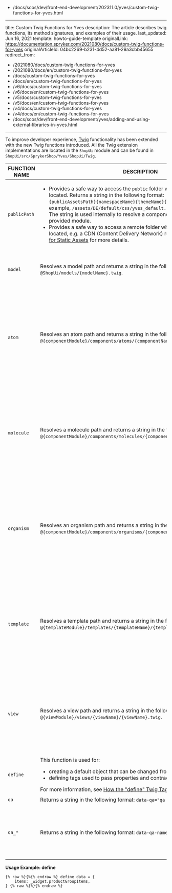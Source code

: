   - /docs/scos/dev/front-end-development/202311.0/yves/custom-twig-functions-for-yves.html
---
title: Custom Twig Functions for Yves
description: The article describes twig functions, its method signatures, and examples of their usage.
last_updated: Jun 16, 2021
template: howto-guide-template
originalLink: https://documentation.spryker.com/2021080/docs/custom-twig-functions-for-yves
originalArticleId: 04bc2269-b231-4d52-aa81-29a3cbb45655
redirect_from:
  - /2021080/docs/custom-twig-functions-for-yves
  - /2021080/docs/en/custom-twig-functions-for-yves
  - /docs/custom-twig-functions-for-yves
  - /docs/en/custom-twig-functions-for-yves
  - /v6/docs/custom-twig-functions-for-yves
  - /v6/docs/en/custom-twig-functions-for-yves
  - /v5/docs/custom-twig-functions-for-yves
  - /v5/docs/en/custom-twig-functions-for-yves
  - /v4/docs/custom-twig-functions-for-yves
  - /v4/docs/en/custom-twig-functions-for-yves
  - /docs/scos/dev/front-end-development/yves/adding-and-using-external-libraries-in-yves.html
---

To improve developer experience, [Twig](https://twig.symfony.com/) functionality has been extended with the new Twig functions introduced. All the Twig extension implementations are located in the `ShopUi` module and can be found in `ShopUi/src/SprykerShop/Yves/ShopUi/Twig`.

| FUNCTION NAME | DESCRIPTION | METHOD SIGNATURE | USAGE EXAMPLE |
| --- | --- | --- | --- |
| `publicPath` | <ul><li>Provides a safe way to access the `public` folder where compiled assets are located. Returns a string in the following format:<br>`{publicAssetsPath}{namespaceName}{themeName}{relativeAssetPath}.` For example, `/assets/DE/default/css/yves_default.app.css.`<br>The string is used internally to resolve a component/resource location within a provided module. </li><li>Provides a safe way to access a remote folder where compiled assets are located, e.g. a CDN (Content Delivery Network) resource. See [Custom Location for Static Assets](/docs/dg/dev/integrate-and-configure/integrate-custom-location-for-static-assets.html) for more details.</li></ul> | `function publicPath($relativePath: string): string`<ul><li>`$relativePath` - relative asset path (*required*). </li></ul>| `{% raw %}{{{% endraw %} publicPath('css/yves_default.app.css') {% raw %}}}{% endraw %}`<br>`{% raw %}{{{% endraw %} publicPath('js/yves_default.runtime.js') {% raw %}}}{% endraw %}` |
| `model` | Resolves a model path and returns a string in the following format:<br> `@ShopUi/models/{modelName}.twig`. | `function model($modelName: string): string`<ul><li>`$modelName` - model name (*required*).</li></ul> | `{% raw %}{%{% endraw %} extends model('component') {% raw %}%}{% endraw %}` |
| `atom` | Resolves an atom path and returns a string in the following format:<br>`@{componentModule}/components/atoms/{componentName}/{componentName}.twig`. | `function atom($componentName: string, $componentModule: string = ‘ShopUi’): string`<ul><li>`$componentName` - component name (required).</li><li>`$componentModule` - Spryker module in which the component is located (*optional*). If not specified, `ShopUi` is used.</li></ul> | `{% raw %}{%{% endraw %} include atom('checkbox') only {% raw %}%}{% endraw %}` |
| `molecule` | Resolves a molecule path and returns a string in the following format:<br>`@{componentModule}/components/molecules/{componentName}/{componentName}.twig`. | `function molecule($componentName: string, $componentModule: string = ‘ShopUi’): string`<ul><li>`$componentName` - component name (*required*).</li><li>`$componentModule` - Spryker module in which the component is located (*optional*). If not specified, `ShopUi` is used.</li></ul> | `{% raw %}{%{% endraw %} extends molecule('card') {% raw %}%}{% endraw %}` |
| `organism` | Resolves an organism path and returns a string in the following format:<br>`@{componentModule}/components/organisms/{componentName}/{componentName}.twig`. | `function organism($componentName: string, $componentModule: string = ‘ShopUi’): string`<ul><li>`$componentName` - component name (*required*).</li><li>`$componentModule` - Spryker module in which the component is located (*optional*). If not specified, `ShopUi` is used.</li></ul> | `{% raw %}{%{% endraw %} include organism('header') only {% raw %}%}{% endraw %}` |
| `template` | Resolves a template path and returns a string in the following format:<br>`@{templateModule}/templates/{templateName}/{templateName}.twig`. | `function template($templateName: string, $templateModule: string = ‘ShopUi’): string`<ul><li>`$templateName` - template name (*required*).</li><li>`$templateModule` - Spryker module in which the template is located (optional). If not specified, `ShopUi` is used.</li></ul> | `{% raw %}{%{% endraw %} extends template('widget') {% raw %}%}{% endraw %}`<br>`{% raw %}{%{% endraw %} extends template('page-layout-catalog', 'CatalogPage') {% raw %}%}{% endraw %}` |
| `view` | Resolves a view path and returns a string in the following format:<br>`@{viewModule}/views/{viewName}/{viewName}.twig`. | `function view($viewName: string, $viewModule: string = ‘ShopUi’): string`<ul><li>`$viewName` - view name (*required*).</li><li>`$viewModule` - Spryker module in which the view is located (optional). If not specified, `ShopUi` is used.</li></ul> | `{% raw %}{%{% endraw %} extends view('voucher-form', 'DiscountWidget') {% raw %}%}{% endraw %}` |
| `define` | This function is used for:<ul><li>creating a default object that can be changed from an incoming context;</li><li>defining tags used to pass properties and contract for a specific component.</li></ul>For more information, see [How the "define" Twig Tag is Working](/docs/scos/dev/tutorials-and-howtos/advanced-tutorials/tutorial-how-the-define-twig-tag-is-working.html). | None | See **Usage Example: define** below.|
| `qa` | Returns a string in the following format: `data-qa="qa values here".` | `function qa($qaValues: string[] = []): string` | `{% raw %}{{{% endraw %} qa('submit-button') {% raw %}}}{% endraw %}` |
| `qa_* ` | Returns a string in the following format: `data-qa-name=“{qa values}”.` | `function qa_*($qaName: string, $qaValues: string[] = []): string`<ul><li>`$qaName` - specifies the name to add in the left side of the data structure.</li></ul> | `{% raw %}{{{% endraw %} qa_additional('value') {% raw %}}}{% endraw %}` |

**Usage Example: define**

```twig
{% raw %}{%{% endraw %} define data = {
    items: _widget.productGroupItems,
} {% raw %}%}{% endraw %}
```
